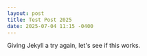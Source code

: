 ```yaml
---
layout: post
title: Test Post 2025
date: 2025-07-04 11:15 -0400
---
```

Giving Jekyll a try again, let's see if this works.
